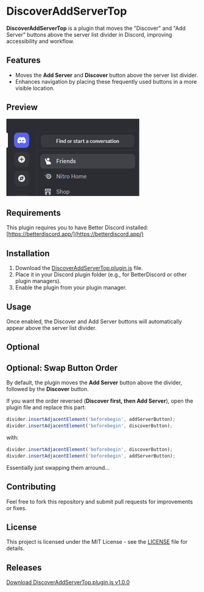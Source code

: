 # DiscoverAddServerTop

**DiscoverAddServerTop** is a plugin that moves the "Discover" and "Add Server" buttons above the server list divider in Discord, improving accessibility and workflow.

## Features

- Moves the **Add Server** and **Discover** button above the server list divider.
- Enhances navigation by placing these frequently used buttons in a more visible location.

## Preview

![Preview of the plugin](assets/discoveraddserverimg.png)

## Requirements

This plugin requires you to have Better Discord installed: [https://betterdiscord.app/](https://betterdiscord.app/)

## Installation

1. Download the [DiscoverAddServerTop.plugin.js](DiscoverAddServerTop.plugin.js) file.
2. Place it in your Discord plugin folder (e.g., for BetterDiscord or other plugin managers).
3. Enable the plugin from your plugin manager.

## Usage

Once enabled, the Discover and Add Server buttons will automatically appear above the server list divider.

## Optional

## Optional: Swap Button Order

By default, the plugin moves the **Add Server** button above the divider, followed by the **Discover** button.

If you want the order reversed (**Discover first, then Add Server**), open the plugin file and replace this part:

```js
divider.insertAdjacentElement('beforebegin', addServerButton);
divider.insertAdjacentElement('beforebegin', discoverButton);
```

with:

```js
divider.insertAdjacentElement('beforebegin', discoverButton);
divider.insertAdjacentElement('beforebegin', addServerButton);
```

Essentially just swapping them arround...

## Contributing

Feel free to fork this repository and submit pull requests for improvements or fixes.

## License

This project is licensed under the MIT License - see the [LICENSE](LICENSE) file for details.

## Releases

[Download DiscoverAddServerTop.plugin.js v1.0.0](https://github.com/relykxdev/discover-add-server-top/releases/download/v1.0.0/DiscoverAddServerTop.plugin.js)
